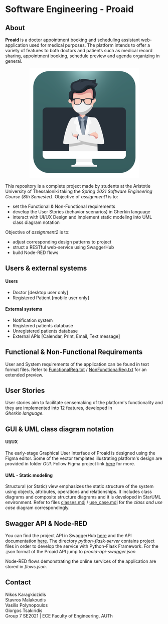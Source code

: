 # Software Engineering - Proaid
## About
**Proaid** is a doctor appointment booking and scheduling assistant web-application used for medical purposes. The platform intends to offer a variety of features to both doctors and patients such as medical record sharing, appointment booking, schedule preview and agenda organizing in general. 
         
<p align="center">
  <img src="https://github.com/OxymoroVP/Proaid/blob/main/GUI/logo.png" width="350" height="350" />
</p>

This repository is a complete project made by students at the Aristotle University of Thessaloniki taking the *Spring 2021 Software Engineering Course (8th Semester)*. Objective of *assignment1* is to:
* set the Functional & Non-Functional requirements 
* develop the User Stories (behavior scenarios) in Gherkin language 
* interact with UI/UX Design and implement static modeling into UML class diagram notation

Objective of *assignment2* is to:
* adjust corresponding design patterns to project 
* struct a RESTful web-service using SwaggerHub
* build Node-RED flows 

## Users & external systems
#### Users ####
* Doctor [desktop user only]
* Registered Patient [mobile user only]
#### External systems ####
* Notification system
* Registered patients database 
* Unregistered patients database
* External APIs [Calendar, Print, Email, Text message]

## Functional & Non-Functional Requirements
User and System requirements of the application can be found in text format files. Refer to [FunctionalReq.txt](https://github.com/OxymoroVP/Proaid/blob/main/FunctionalReq.txt) / 
[NonFunctionalReq.txt](https://github.com/OxymoroVP/Proaid/blob/main/NonFunctionalReq.txt) for an extended preview.

## User Stories 
User stories aim to facilitate sensemaking of the platform's functionality and they are implemented into 12 features, developed in <br/>*Gherkin language*.


## GUI & UML class diagram notation
#### UI/UX ####
The early-stage Graphical User Interface of Proaid is designed using the Figma editor. Some of the vector templates illustrating platform's design are provided in folder *GUI*.
Follow Figma project link [here](https://www.figma.com/file/kZ3lZFH6XMoVevtMztTlK2/Desktop-feel-(LOGIN)?node-id=0%3A1) for more.
#### UML - Static modeling ####
Structural (or Static) view emphasizes the static structure of the system using objects, attributes, operations and relationships. It includes class diagrams and composite structure diagrams and it is developed in StarUML environment. Refer to files [classes.mdj](https://github.com/OxymoroVP/Proaid/blob/main/UML/classes.mdj) / [use_case.mdj](https://github.com/OxymoroVP/Proaid/blob/main/UML/use_case.mdj) for the *class and use case* diagram correspondingly.  


## Swagger API & Node-RED
You can find the project API in SwaggerHub [here](https://app.swaggerhub.com/apis/Omada-Ergasias-7/Proaid/1.14.2#/) and the API documentation [here](https://app.swaggerhub.com/apis-docs/Omada-Ergasias-7/Proaid/1.14.2#/). The directory *python-flask-server* contains project files in order to develop the service with Python-Flask Framework. For the .json format of the Proaid API jump to *proaid-api-swagger.json*

Node-RED flows demonstrating the online services of the application are stored in *flows.json*.
 

## Contact

Nikos Karagkiozidis<br/>
Stavros Malakoudis<br/>
Vasilis Polynopoulos<br/>
Giorgos Tsakiridis<br/>
Group 7 SE2021 | ECE Faculty of Engineering, AUTh<br/> 


